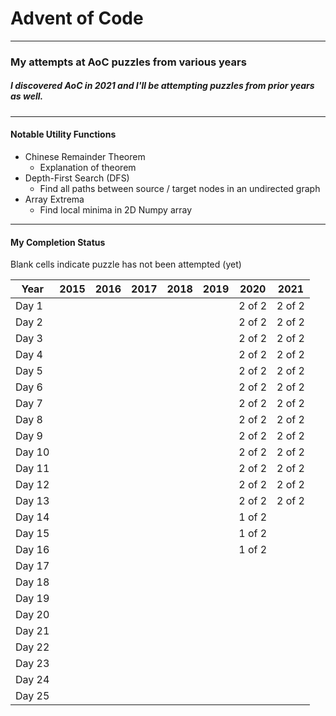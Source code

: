 # Advent of Code
---

### My attempts at AoC puzzles from various years
##### I discovered AoC in 2021 and I'll be attempting puzzles from prior years as well.

---

#### Notable Utility Functions
- Chinese Remainder Theorem
    - Explanation of theorem
- Depth-First Search (DFS)
    - Find all paths between source / target nodes in an undirected graph
- Array Extrema
    - Find local minima in 2D Numpy array
    
---

#### My Completion Status
Blank cells indicate puzzle has not been attempted (yet)

| Year | 2015 | 2016 | 2017 | 2018 | 2019 | 2020 | 2021 |
| ---- | ---- | ---- | ---- | ---- | ---- | ---- | ---- |
| Day 1 |   |  |  |  |  | 2 of 2 | 2 of 2 |
| Day 2 |  |  |  |  |  | 2 of 2 | 2 of 2 |
| Day 3 |  |  |  |  |  | 2 of 2 | 2 of 2 |
| Day 4 |  |  |  |  |  | 2 of 2 | 2 of 2 |
| Day 5 |  |  |  |  |  | 2 of 2 | 2 of 2 |
| Day 6 |  |  |  |  |  | 2 of 2 | 2 of 2 |
| Day 7 |  |  |  |  |  | 2 of 2 | 2 of 2 |
| Day 8 |  |  |  |  |  | 2 of 2 | 2 of 2 |
| Day 9 |  |  |  |  |  | 2 of 2 | 2 of 2 |
| Day 10 |  |  |  |  |  | 2 of 2 | 2 of 2 |
| Day 11 |  |  |  |  |  | 2 of 2 | 2 of 2 |
| Day 12 |  |  |  |  |  | 2 of 2 | 2 of 2 |
| Day 13 |  |  |  |  |  | 2 of 2 | 2 of 2 |
| Day 14 |  |  |  |  |  | 1 of 2 |  |
| Day 15 |  |  |  |  |  | 1 of 2 |  |
| Day 16 |  |  |  |  |  | 1 of 2 |  |
| Day 17 |  |  |  |  |  |  |  |
| Day 18 |  |  |  |  |  |  |  |
| Day 19 |  |  |  |  |  |  |  |
| Day 20 |  |  |  |  |  |  |  |
| Day 21 |  |  |  |  |  |  |  |
| Day 22 |  |  |  |  |  |  |  |
| Day 23 |  |  |  |  |  |  |  |
| Day 24 |  |  |  |  |  |  |  |
| Day 25 |  |  |  |  |  |  |  |

